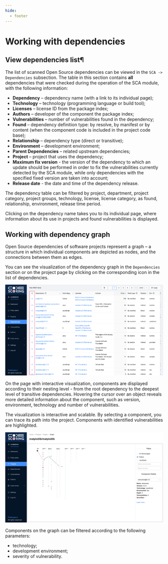 ```yaml
---
hide:
  - footer
---
```


# Working with dependencies

## View dependencies list¶

The list of scanned Open Source dependencies can be viewed in the `SCA -> Dependencies` subsection. The table in this section contains **all** dependencies that were checked during the operation of the SCA module, with the following information:

- **Dependency** – dependency name (with a link to its individual page);
- **Technology** – technology (programming language or build tool);
- **Licenses** – license ID from the package index;
- **Authors** – developer of the component the package index;
- **Vulnerabilities** – number of vulnerabilities found in the dependency;
- **Found** – dependency definition type: by resolve, by manifest or by content (when the component code is included in the project code base);
- **Relationship** – dependency type (direct or transitive);
- **Environment** – development environment;
- **Parent Dependencies** – related upstream dependencies;
- **Project** – project that uses the dependency;
- **Maximum fix version** - the version of the dependency to which an update should be performed in order to fix the vulnerabilities currently detected by the SCA module, while only dependencies with the specified fixed version are taken into account;
- **Release date** - the date and time of the dependency release.

The dependency table can be filtered by project, department, project category, project groups, technology, license, license category, as found, relationship, environment, release time period.

Clicking on the dependency name takes you to its individual page, where information about its use in projects and found vulnerabilities is displayed.

## Working with dependency graph

Open Source dependencies of software projects represent a graph – a structure in which individual components are depicted as nodes, and the connections between them as edges.

You can see the visualization of the dependency graph in the `Dependencies` section or on the project page by clicking on the corresponding icon in the list of dependencies.

![Dependencies](/assets/img/dependencies_list.png)

On the page with interactive visualization, components are displayed according to their nesting level - from the root dependency to the deepest level of transitive dependencies. Hovering the cursor over an object reveals more detailed information about the component, such as version, environment, technology and number of vulnerabilities.

The visualization is interactive and scalable. By selecting a component, you can trace its path into the project. Components with identified vulnerabilities are highlighted.

![Graph](/assets/img/graph.png)

Components on the graph can be filtered according to the following parameters:

- technology;
- development environment;
- severity of vulnerability.
